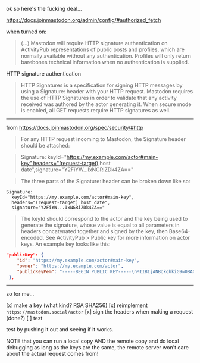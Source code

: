 ok so here's the fucking deal...

https://docs.joinmastodon.org/admin/config/#authorized_fetch

when turned on:

> (...) Mastodon will require HTTP signature authentication on ActivityPub representations of public posts and profiles, which are normally available without any authentication. Profiles will only return barebones technical information when no authentication is supplied.

HTTP signature authentication

> HTTP Signatures is a specification for signing HTTP messages by using a Signature: header with your HTTP request. Mastodon requires the use of HTTP Signatures in order to validate that any activity received was authored by the actor generating it. When secure mode is enabled, all GET requests require HTTP signatures as well.

---

from https://docs.joinmastodon.org/spec/security/#http

> For any HTTP request incoming to Mastodon, the Signature header should be attached:

> Signature: keyId="https://my.example.com/actor#main-key",headers="(request-target) host date",signature="Y2FiYW...IxNGRiZDk4ZA=="

> The three parts of the Signature: header can be broken down like so:

```
Signature:
  keyId="https://my.example.com/actor#main-key",
  headers="(request-target) host date",
  signature="Y2FiYW...IxNGRiZDk4ZA=="
```

> The keyId should correspond to the actor and the key being used to generate the signature, whose value is equal to all parameters in headers concatenated together and signed by the key, then Base64-encoded. See ActivityPub > Public key for more information on actor keys. An example key looks like this:

```json
"publicKey": {
    "id": "https://my.example.com/actor#main-key",
    "owner": "https://my.example.com/actor",
    "publicKeyPem": "-----BEGIN PUBLIC KEY-----\nMIIBIjANBgkqhkiG9w0BAQEFAAOCAQ8AMIIBCgKCAQEAvXc4vkECU2/CeuSo1wtn\nFoim94Ne1jBMYxTZ9wm2YTdJq1oiZKif06I2fOqDzY/4q/S9uccrE9Bkajv1dnkO\nVm31QjWlhVpSKynVxEWjVBO5Ienue8gND0xvHIuXf87o61poqjEoepvsQFElA5ym\novljWGSA/jpj7ozygUZhCXtaS2W5AD5tnBQUpcO0lhItYPYTjnmzcc4y2NbJV8hz\n2s2G8qKv8fyimE23gY1XrPJg+cRF+g4PqFXujjlJ7MihD9oqtLGxbu7o1cifTn3x\nBfIdPythWu5b4cujNsB3m3awJjVmx+MHQ9SugkSIYXV0Ina77cTNS0M2PYiH1PFR\nTwIDAQAB\n-----END PUBLIC KEY-----\n"
 },
```



-------

so for me...

[x] make a key (what kind? RSA SHA256)
[x] reimplement `https://mastodon.social/actor`
[x] sign the headers when making a request (done?)
[ ] test

test by pushing it out and seeing if it works. 

NOTE that you can run a local copy AND the remote copy and do local debugging as long as the keys are the same, the remote server won't care about the actual request comes from!
